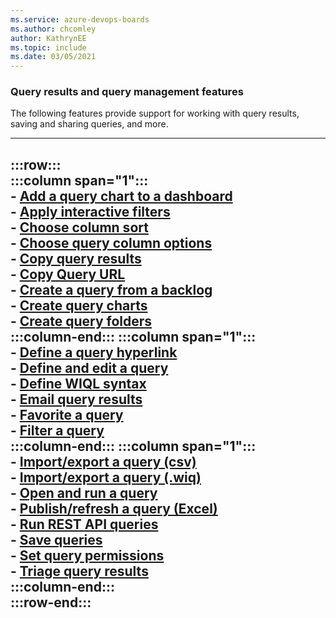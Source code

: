 ```yaml
---
ms.service: azure-devops-boards
ms.author: chcomley
author: KathrynEE
ms.topic: include
ms.date: 03/05/2021
---
```



### Query results and query management features

The following features provide support for working with query results, saving and sharing queries, and more.  

---
:::row:::  
   :::column span="1":::  
      - [Add a query chart to a dashboard](../../report/dashboards/charts.md#add-chart-to-a-dashboard)  
      - [Apply interactive filters](../backlogs/filter-backlogs-boards-plans.md)  
      - [Choose column sort](../backlogs/set-column-options.md)  
      - [Choose query column options](../backlogs/set-column-options.md)  
      - [Copy query results](../backlogs/copy-list.md)  
      - [Copy Query URL](../queries/view-run-query.md#email-query)  
      - [Create a query from a backlog](../backlogs/product-backlog-controls.md)  
      - [Create query charts](../../report/dashboards/charts.md)  
      - [Create query folders](../queries/organize-queries.md)  
   :::column-end:::
   :::column span="1":::  
      - [Define a query hyperlink](../queries/define-query-hyperlink.md)  
      - [Define and edit a query](../queries/using-queries.md)  
      - [Define WIQL syntax](../queries/wiql-syntax.md)  
      - [Email query results](../queries/view-run-query.md#email-query)  
      - [Favorite a query](../queries/view-run-query.md#favorites)  
      - [Filter a query](../backlogs/filter-backlogs-boards-plans.md)  
   :::column-end:::
   :::column span="1":::  
      - [Import/export a query (csv)](../queries/import-work-items-from-csv.md)  
      - [Import/export a query (.wiq)](../queries/query-support-integration-cross-service-extensions.md#wiql)  
      - [Open and run a query](../queries/view-run-query.md)  
      - [Publish/refresh a query (Excel)](../backlogs/office/bulk-add-modify-work-items-excel.md)  
      - [Run REST API queries](/rest/api/azure/devops/wit/queries)  
      - [Save queries](../queries/organize-queries.md#flat-list-query)  
      - [Set query permissions](../queries/set-query-permissions.md)  
      - [Triage query results](../queries/triage-work-items.md)  
   :::column-end:::  
:::row-end:::
---
